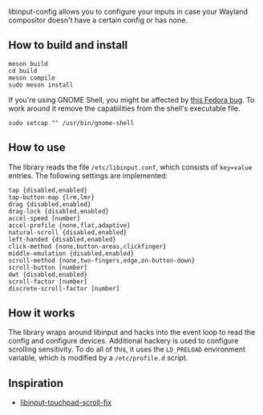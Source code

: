 libinput-config allows you to configure your inputs in case your
Wayland compositor doesn't have a certain config or has none.

## How to build and install

```
meson build
cd build
meson compile
sudo meson install
```

If you're using GNOME Shell, you might be affected by [this Fedora
bug]. To work around it remove the capabilities from the shell's
executable file.

[this Fedora bug]: https://ask.fedoraproject.org/t/ld-library-path-is-not-set-by-bash-profile-anymore-after-upgrade-to-fedora-31/4247 "LD_LIBRARY_PATH is not set by .bash_profile anymore after upgrade to Fedora 31"

```
sudo setcap "" /usr/bin/gnome-shell
```

## How to use

The library reads the file `/etc/libinput.conf`, which consists of
`key=value` entries. The following settings are implemented:

```
tap {disabled,enabled}
tap-button-map {lrm,lmr}
drag {disabled,enabled}
drag-lock {disabled,enabled}
accel-speed [number]
accel-profile {none,flat,adaptive}
natural-scroll {disabled,enabled}
left-handed {disabled,enabled}
click-method {none,button-areas,clickfinger}
middle-emulation {disabled,enabled}
scroll-method {none,two-fingers,edge,on-button-down}
scroll-button [number]
dwt {disabled,enabled}
scroll-factor [number]
discrete-scroll-factor [number]
```

## How it works

The library wraps around libinput and hacks into the event loop to
read the config and configure devices. Additional hackery is used to
configure scrolling sensitivity. To do all of this, it uses the
`LD_PRELOAD` environment variable, which is modified by a
`/etc/profile.d` script.

## Inspiration

* [libinput-touchpad-scroll-fix](https://gitlab.com/kirbykevinson/libinput-touchpad-scroll-fix)
